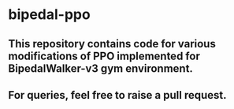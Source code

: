 # bipedal-ppo

## This repository contains code for various modifications of PPO implemented for BipedalWalker-v3 gym environment.
## For queries, feel free to raise a pull request.
